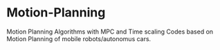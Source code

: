 # Motion-Planning
Motion Planning Algorithms with MPC and Time scaling
Codes based on  Motion Planning of mobile robots/autonomus cars.
